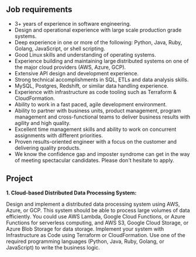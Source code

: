 ## Job requirements

* 3+ years of experience in software engineering.
* Design and operational experience with large scale production grade systems.
* Deep experience in one or more of the following: Python, Java, Ruby, Golang, JavaScript, or shell scripting.
* Good Linux skills and understanding of operating systems.
* Experience building and maintaining large distributed systems on one of the major cloud providers (AWS, Azure, GCP).
* Extensive API design and development experience.
* Strong technical accomplishments in SQL, ETLs and data analysis skills.
* MySQL, Postgres, Redshift, or similar data handling experience.
* Experience with infrastructure as code tooling such as Terraform & CloudFormation.
* Ability to work in a fast paced, agile development environment.
* Ability to partner with business units, product management, program management and cross-functional teams to deliver business results with agility and high quality.
* Excellent time management skills and ability to work on concurrent assignments with different priorities.
* Proven results-oriented engineer with a focus on the customer and delivering quality products.
* We know the confidence gap and imposter syndrome can get in the way of meeting spectacular candidates. Please don't hesitate to apply.

## Project

**1. Cloud-based Distributed Data Processing System:**

Design and implement a distributed data processing system using AWS, Azure, or GCP.
This system should be able to process large volumes of data efficiently. You could use AWS Lambda, Google Cloud Functions,
or Azure Functions for serverless computing, and AWS S3, Google Cloud Storage, or Azure Blob Storage for data storage.
Implement your system with Infrastructure as Code using Terraform or CloudFormation. Use one of the required programming
languages (Python, Java, Ruby, Golang, or JavaScript) to write the business logic.
